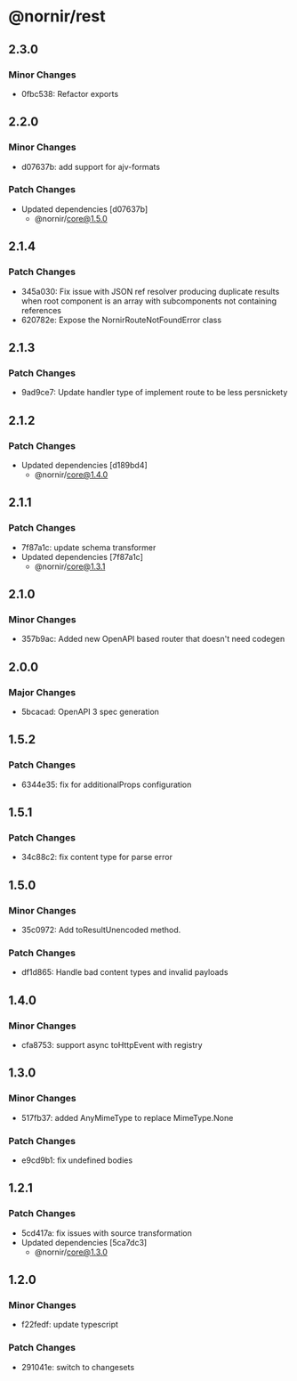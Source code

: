 # @nornir/rest

## 2.3.0

### Minor Changes

- 0fbc538: Refactor exports

## 2.2.0

### Minor Changes

- d07637b: add support for ajv-formats

### Patch Changes

- Updated dependencies [d07637b]
  - @nornir/core@1.5.0

## 2.1.4

### Patch Changes

- 345a030: Fix issue with JSON ref resolver producing duplicate results when root component is an array with subcomponents not containing references
- 620782e: Expose the NornirRouteNotFoundError class

## 2.1.3

### Patch Changes

- 9ad9ce7: Update handler type of implement route to be less persnickety

## 2.1.2

### Patch Changes

- Updated dependencies [d189bd4]
  - @nornir/core@1.4.0

## 2.1.1

### Patch Changes

- 7f87a1c: update schema transformer
- Updated dependencies [7f87a1c]
  - @nornir/core@1.3.1

## 2.1.0

### Minor Changes

- 357b9ac: Added new OpenAPI based router that doesn't need codegen

## 2.0.0

### Major Changes

- 5bcacad: OpenAPI 3 spec generation

## 1.5.2

### Patch Changes

- 6344e35: fix for additionalProps configuration

## 1.5.1

### Patch Changes

- 34c88c2: fix content type for parse error

## 1.5.0

### Minor Changes

- 35c0972: Add toResultUnencoded method.

### Patch Changes

- df1d865: Handle bad content types and invalid payloads

## 1.4.0

### Minor Changes

- cfa8753: support async toHttpEvent with registry

## 1.3.0

### Minor Changes

- 517fb37: added AnyMimeType to replace MimeType.None

### Patch Changes

- e9cd9b1: fix undefined bodies

## 1.2.1

### Patch Changes

- 5cd417a: fix issues with source transformation
- Updated dependencies [5ca7dc3]
  - @nornir/core@1.3.0

## 1.2.0

### Minor Changes

- f22fedf: update typescript

### Patch Changes

- 291041e: switch to changesets
